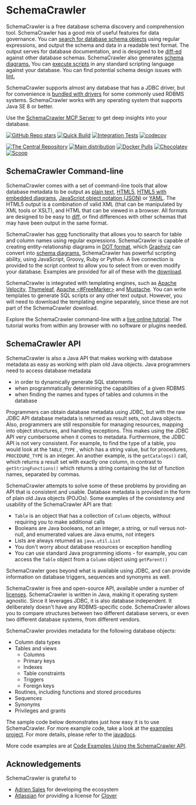 # SchemaCrawler

SchemaCrawler is a free database schema discovery and comprehension tool.
SchemaCrawler has a good mix of useful features for data governance. You can
[search for database schema objects](schemacrawler-grep.html) using regular
expressions, and output the schema and data in a readable text format. The
output serves for database documentation, and is designed to be
[diff-ed](https://en.wikipedia.org/wiki/Diff) against other database schemas.
SchemaCrawler also generates [schema diagrams.](diagramming.html) You can
[execute scripts](scripting.html) in any standard scripting language against
your database. You can find potential schema design issues with
[lint.](lint.html)

SchemaCrawler supports almost any database that has a JDBC driver, but for
convenience is [bundled with drivers](database-support.html) for some commonly used
RDBMS systems. SchemaCrawler works with any operating system that supports
Java SE 8 or better.

<div class="alert alert-info" role="alert">
  Use the <a href="https://github.com/schemacrawler/SchemaCrawler-MCP-Server-Usage" target="_blank" rel="noopener noreferrer">SchemaCrawler MCP Server</a> to get deep insights into your database.
</div>


[![GitHub Repo stars](https://img.shields.io/github/stars/schemacrawler/schemacrawler?style=social)](https://github.com/schemacrawler/SchemaCrawler)
[![Quick Build](https://github.com/schemacrawler/SchemaCrawler/workflows/Quick%20Build/badge.svg)](https://github.com/schemacrawler/SchemaCrawler/actions?query=workflow%3A%22Quick+Build%22)
[![Integration Tests](https://github.com/schemacrawler/SchemaCrawler/workflows/Integration%20Tests/badge.svg)](https://github.com/schemacrawler/SchemaCrawler/actions?query=workflow%3A%22Integration+Tests%22)
[![codecov](https://codecov.io/gh/schemacrawler/SchemaCrawler/branch/main/graph/badge.svg)](https://app.codecov.io/gh/schemacrawler/SchemaCrawler)

[![The Central Repository](https://img.shields.io/maven-central/v/us.fatehi/schemacrawler.svg)](https://central.sonatype.com/search?q=us.fatehi.schemacrawler&sort=name)
[![Main distribution](https://img.shields.io/github/downloads/schemacrawler/schemacrawler/total)](https://www.schemacrawler.com/downloads.html#running-examples-locally)
[![Docker Pulls](https://img.shields.io/docker/pulls/schemacrawler/schemacrawler.svg)](https://hub.docker.com/r/schemacrawler/schemacrawler/)
[![Chocolatey](https://img.shields.io/chocolatey/v/schemacrawler)](https://community.chocolatey.org/packages/schemacrawler)
[![Scoop](https://img.shields.io/scoop/v/schemacrawler.svg)](https://github.com/ScoopInstaller/Main/blob/master/bucket/schemacrawler.json)


## SchemaCrawler Command-line

SchemaCrawler comes with a set of command-line tools that allow database
metadata to be output as [plain text,](snapshot-examples/snapshot.txt)
[HTML5,](snapshot-examples/snapshot.html)
[HTML5 with embedded diagrams](snapshot-examples/snapshot.svg.html),
[JavaScript object notation (JSON)](snapshot-examples/snapshot.json) or
[YAML](snapshot-examples/snapshot.yaml).
The HTML5 output is a combination of valid XML (that
can be manipulated by XML tools or XSLT), and HTML that can be viewed in a
browser. All formats are designed to be easy to
[diff](https://en.wikipedia.org/wiki/Diff), or find differences with other
schemas that may have been output in the same format.

SchemaCrawler has [grep](schemacrawler-grep.html) functionality that allows
you to search for table and column names using regular expressions.
SchemaCrawler is capable of creating entity-relationship diagrams in
[DOT format,](https://www.graphviz.org/doc/info/lang.html ) which
[Graphviz](https://www.graphviz.org/) can convert into [schema diagrams.](diagramming.html)
SchemaCrawler has powerful scripting ability,
using JavaScript, Groovy, Ruby or Python. A live connection is provided to the
script context to allow you to select from or even modify your database.
Examples are provided for all of these with the
[download](https://www.schemacrawler.com/downloads.html#running-examples-locally/).

SchemaCrawler is integrated with templating engines, such
as [Apache Velocity](https://velocity.apache.org/), [Thymeleaf](https://www.thymeleaf.org/),
[Apache &lt;#FreeMarker&gt;](https://freemarker.apache.org/) and [Mustache](https://mustache.github.io/).
You can write templates to generate SQL scripts or any other text output.
However, you will need to download the templating engine separately, since these are
not part of the SchemaCrawler download.

Explore the SchemaCrawler command-line with a [live online tutorial](https://killercoda.com/schemacrawler). 
The tutorial works from within any browser with no software or plugins needed.




## SchemaCrawler API

SchemaCrawler is also a Java API that makes working with database metadata as
easy as working with plain old Java objects. Java programmers need to access
database metadata

- in order to dynamically generate SQL statements
- when programmatically determining the capabilities of a given RDBMS
- when finding the names and types of tables and columns in the database

Programmers can obtain database metadata using JDBC, but with the raw JDBC API
database metadata is returned as result sets, not Java objects. Also,
programmers are still responsible for managing resources, mapping into object
structures, and handling exceptions. This makes using the JDBC API very
cumbersome when it comes to metadata. Furthermore, the JDBC API is not very
consistent. For example, to find the type of a table, you would look at the
`TABLE_TYPE` , which has a string value, but for procedures, `PROCEDURE_TYPE`
is an integer. An another example, is the `getCatalogs()` call, which returns
a result set with exactly one column, in contrast to `getStringFunctions()`
which returns a string containing the list of function names, separated by
commas.

SchemaCrawler attempts to solve some of these problems by providing an API
that is consistent and usable. Database metadata is provided in the form of
plain old Java objects (POJOs). Some examples of the consistency and usability
of the SchemaCrawler API are that:

- `Table` is an object that has a collection of `Column` objects, without
  requiring you to make additional calls
- Booleans are Java booleans, not an integer, a string, or null versus not-null,
  and enumerated values are Java enums, not integers
- Lists are always returned as `java.util.List`
- You don't worry about database resources or exception handling
- You can use standard Java programming idioms - for example, you can access the
  `Table` object from a `Column` object using `getParent()`

SchemaCrawler goes beyond what is available using JDBC, and can provide
information on database triggers, sequences and synonyms as well.

SchemaCrawler is free and open-source API, available under a number of
[licenses](license.html). SchemaCrawler is written
in Java, making it operating system agnostic. Since it leverages JDBC, it is
also database independent. It deliberately doesn't have any RDBMS-specific
code. SchemaCrawler allows you to compare structures between two different
database servers, or even two different database systems, from different
vendors.

SchemaCrawler provides metadata for the following database objects:

* Column data types
* Tables and views
  * Columns
  * Primary keys
  * Indexes
  * Table constraints
  * Triggers
  * Foreign keys
* Routines, including functions and stored procedures
* Sequences
* Synonyms
* Privileges and grants

The sample code below demonstrates just how easy it is to use SchemaCrawler.
For more example code, take a look at the [examples project](https://github.com/schemacrawler/SchemaCrawler/tree/main/schemacrawler-examplecode).
For more details, please refer to the [javadocs](https://javadoc.io/doc/us.fatehi/schemacrawler/).

<script src="https://gist.github.com/schemacrawler/63e4b8cb0515c6e928e7a9a419f46411.js"></script>
More code examples are at [Code Examples Using the SchemaCrawler API](code-examples.html).




## Acknowledgements

SchemaCrawler is grateful to

- [Adrien Sales](https://www.linkedin.com/in/adrien-sales) for developing the ecosystem
- [Atlassian](https://www.atlassian.com/) for providing a license for [Clover](https://www.atlassian.com/software/clover)
